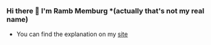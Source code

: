 ### Hi there 👋 I'm Ramb Memburg \*(actually that's not my real name)

* You can find the explanation on my [site](https://memburg.github.io/)
